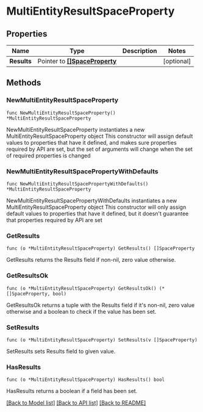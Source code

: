 # MultiEntityResultSpaceProperty

## Properties

Name | Type | Description | Notes
------------ | ------------- | ------------- | -------------
**Results** | Pointer to [**[]SpaceProperty**](SpaceProperty.md) |  | [optional] 

## Methods

### NewMultiEntityResultSpaceProperty

`func NewMultiEntityResultSpaceProperty() *MultiEntityResultSpaceProperty`

NewMultiEntityResultSpaceProperty instantiates a new MultiEntityResultSpaceProperty object
This constructor will assign default values to properties that have it defined,
and makes sure properties required by API are set, but the set of arguments
will change when the set of required properties is changed

### NewMultiEntityResultSpacePropertyWithDefaults

`func NewMultiEntityResultSpacePropertyWithDefaults() *MultiEntityResultSpaceProperty`

NewMultiEntityResultSpacePropertyWithDefaults instantiates a new MultiEntityResultSpaceProperty object
This constructor will only assign default values to properties that have it defined,
but it doesn't guarantee that properties required by API are set

### GetResults

`func (o *MultiEntityResultSpaceProperty) GetResults() []SpaceProperty`

GetResults returns the Results field if non-nil, zero value otherwise.

### GetResultsOk

`func (o *MultiEntityResultSpaceProperty) GetResultsOk() (*[]SpaceProperty, bool)`

GetResultsOk returns a tuple with the Results field if it's non-nil, zero value otherwise
and a boolean to check if the value has been set.

### SetResults

`func (o *MultiEntityResultSpaceProperty) SetResults(v []SpaceProperty)`

SetResults sets Results field to given value.

### HasResults

`func (o *MultiEntityResultSpaceProperty) HasResults() bool`

HasResults returns a boolean if a field has been set.


[[Back to Model list]](../README.md#documentation-for-models) [[Back to API list]](../README.md#documentation-for-api-endpoints) [[Back to README]](../README.md)


